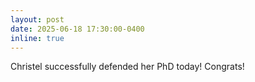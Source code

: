 ```yaml
---
layout: post
date: 2025-06-18 17:30:00-0400
inline: true
---
```


Christel successfully defended her PhD today! Congrats!